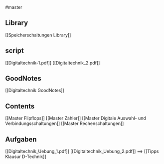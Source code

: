 #master
## Library
[[Speicherschaltungen Library]]

## script
[[Digitaltechnik-1.pdf]]
[[Digitaltechnik_2.pdf]]

## GoodNotes
[[Digitaltechnik GoodNotes]]

## Contents
[[Master Flipflops]]
[[Master Zähler]]
[[Master Digitale Auswahl- und Verbindungsschaltungen]]
[[Master Rechenschaltungen]]


## Aufgaben
[[Digitaltechnik_Uebung_1.pdf]]
[[Digitaltechnik_Uebung_2.pdf]]
==> [[Tipps Klausur D-Technik]]
